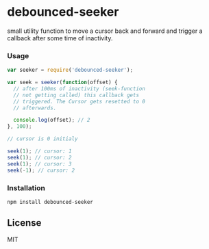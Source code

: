 # debounced-seeker

small utility function to move a cursor back and forward
and trigger a callback after some time of inactivity.

### Usage
```javascript
var seeker = require('debounced-seeker');

var seek = seeker(function(offset) {
  // after 100ms of inactivity (seek-function
  // not getting called) this callback gets
  // triggered. The Cursor gets resetted to 0
  // afterwards.

  console.log(offset); // 2
}, 100);

// cursor is 0 initialy

seek(1); // cursor: 1
seek(1); // cursor: 2
seek(1); // cursor: 3
seek(-1); // cursor: 2
```

### Installation

`npm install debounced-seeker`

## License
MIT
